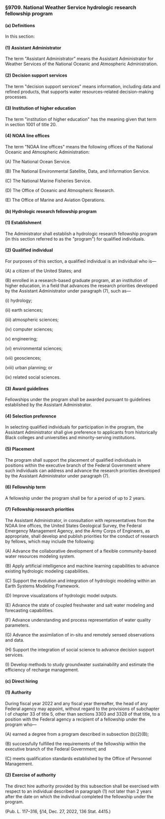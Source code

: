 ### §9709. National Weather Service hydrologic research fellowship program ###

#### (a) Definitions ####

In this section:

#### (1) Assistant Administrator ####

The term "Assistant Administrator" means the Assistant Administrator for Weather Services of the National Oceanic and Atmospheric Administration.

#### (2) Decision support services ####

The term "decision support services" means information, including data and refined products, that supports water resources-related decision-making processes.

#### (3) Institution of higher education ####

The term "institution of higher education" has the meaning given that term in section 1001 of title 20.

#### (4) NOAA line offices ####

The term "NOAA line offices" means the following offices of the National Oceanic and Atmospheric Administration:

(A) The National Ocean Service.

(B) The National Environmental Satellite, Data, and Information Service.

(C) The National Marine Fisheries Service.

(D) The Office of Oceanic and Atmospheric Research.

(E) The Office of Marine and Aviation Operations.

#### (b) Hydrologic research fellowship program ####

#### (1) Establishment ####

The Administrator shall establish a hydrologic research fellowship program (in this section referred to as the "program") for qualified individuals.

#### (2) Qualified individual ####

For purposes of this section, a qualified individual is an individual who is—

(A) a citizen of the United States; and

(B) enrolled in a research-based graduate program, at an institution of higher education, in a field that advances the research priorities developed by the Assistant Administrator under paragraph (7), such as—

(i) hydrology;

(ii) earth sciences;

(iii) atmospheric sciences;

(iv) computer sciences;

(v) engineering;

(vi) environmental sciences;

(vii) geosciences;

(viii) urban planning; or

(ix) related social sciences.

#### (3) Award guidelines ####

Fellowships under the program shall be awarded pursuant to guidelines established by the Assistant Administrator.

#### (4) Selection preference ####

In selecting qualified individuals for participation in the program, the Assistant Administrator shall give preference to applicants from historically Black colleges and universities and minority-serving institutions.

#### (5) Placement ####

The program shall support the placement of qualified individuals in positions within the executive branch of the Federal Government where such individuals can address and advance the research priorities developed by the Assistant Administrator under paragraph (7).

#### (6) Fellowship term ####

A fellowship under the program shall be for a period of up to 2 years.

#### (7) Fellowship research priorities ####

The Assistant Administrator, in consultation with representatives from the NOAA line offices, the United States Geological Survey, the Federal Emergency Management Agency, and the Army Corps of Engineers, as appropriate, shall develop and publish priorities for the conduct of research by fellows, which may include the following:

(A) Advance the collaborative development of a flexible community-based water resources modeling system.

(B) Apply artificial intelligence and machine learning capabilities to advance existing hydrologic modeling capabilities.

(C) Support the evolution and integration of hydrologic modeling within an Earth Systems Modeling Framework.

(D) Improve visualizations of hydrologic model outputs.

(E) Advance the state of coupled freshwater and salt water modeling and forecasting capabilities.

(F) Advance understanding and process representation of water quality parameters.

(G) Advance the assimilation of in-situ and remotely sensed observations and data.

(H) Support the integration of social science to advance decision support services.

(I) Develop methods to study groundwater sustainability and estimate the efficiency of recharge management.

#### (c) Direct hiring ####

#### (1) Authority ####

During fiscal year 2022 and any fiscal year thereafter, the head of any Federal agency may appoint, without regard to the provisions of subchapter I of chapter 33 of title 5, other than sections 3303 and 3328 of that title, to a position with the Federal agency a recipient of a fellowship under the program who—

(A) earned a degree from a program described in subsection (b)(2)(B);

(B) successfully fulfilled the requirements of the fellowship within the executive branch of the Federal Government; and

(C) meets qualification standards established by the Office of Personnel Management.

#### (2) Exercise of authority ####

The direct hire authority provided by this subsection shall be exercised with respect to an individual described in paragraph (1) not later than 2 years after the date on which the individual completed the fellowship under the program.

(Pub. L. 117–316, §14, Dec. 27, 2022, 136 Stat. 4415.)